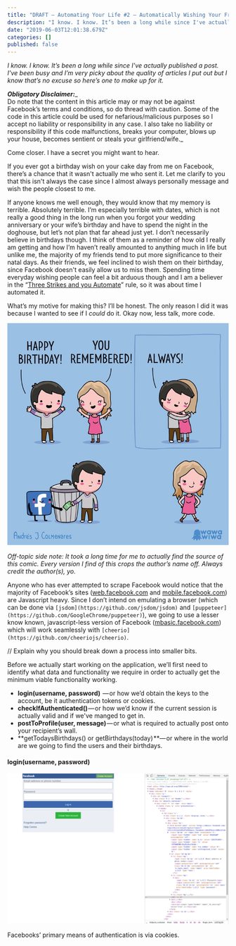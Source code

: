 ```yaml
---
title: "DRAFT — Automating Your Life #2 — Automatically Wishing Your Friends On Their Birthday"
description: "I know. I know. It’s been a long while since I've actually published a post. I've been busy and I’m very picky about the quality of…"
date: "2019-06-03T12:01:38.679Z"
categories: []
published: false
---
```


  

_I know. I know. It’s been a long while since I've actually published a post. I've been busy and I’m very picky about the quality of articles I put out but I know that’s no excuse so here’s one to make up for it._

**_Obligatory Disclaimer:_**_  
Do note that the content in this article may or may not be against Facebook’s terms and conditions, so do thread with caution. Some of the code in this article could be used for nefarious/malicious purposes so I accept no liability or responsibility in any case. I also take no liability or responsibility if this code malfunctions, breaks your computer, blows up your house, becomes sentient or steals your girlfriend/wife._

Come closer. I have a secret you might want to hear.

If you ever got a birthday wish on your cake day from me on Facebook, there’s a chance that it wasn't actually me who sent it. Let me clarify to you that this isn't always the case since I almost always personally message and wish the people closest to me.

If anyone knows me well enough, they would know that my memory is terrible. Absolutely terrible. I’m especially terrible with dates, which is not really a good thing in the long run when you forgot your wedding anniversary or your wife’s birthday and have to spend the night in the doghouse, but let’s not plan that far ahead just yet. I don’t necessarily believe in birthdays though. I think of them as a reminder of how old I really am getting and how I’m haven’t really amounted to anything much in life but unlike me, the majority of my friends tend to put more significance to their natal days. As their friends, we feel inclined to wish them on their birthday, since Facebook doesn't easily allow us to miss them. Spending time everyday wishing people can feel a bit arduous though and I am a believer in the “[Three Strikes and you Automate](http://wiki.c2.com/?ThreeStrikesAndYouAutomate)” rule, so it was about time I automated it.

What’s my motive for making this? I’ll be honest. The only reason I did it was because I wanted to see if I _could_ do it. Okay now, less talk, more code.

  

![Obligatory Comic (source: [Andrés J. Colmenares](https://www.wawawiwadesign.com)) ](./asset-1.jpeg)

_Off-topic side note: It took a long time for me to actually find the source of this comic. Every version I find of this crops the author’s name off. Always credit the author(s), yo._

Anyone who has ever attempted to scrape Facebook would notice that the majority of Facebook’s sites ([web.facebook.com](http://web.facebook.com) and [mobile.facebook.com](http://mobile.facebook.com)) are Javascript heavy. Since I don’t intend on emulating a browser (which can be done via `[jsdom](https://github.com/jsdom/jsdom)` and `[puppeteer](https://github.com/GoogleChrome/puppeteer)`), we going to use a lesser know known, javascript-less version of Facebook ([mbasic.facebook.com](http://mbasic.facebook.com)) which will work seamlessly with `[cheerio](https://github.com/cheeriojs/cheerio)`.

// Explain why you should break down a process into smaller bits.

Before we actually start working on the application, we’ll first need to identify what data and functionality we require in order to actually get the minimum viable functionality working.

-   **login(username, password)**  — or how we’d obtain the keys to the account, be it authentication tokens or cookies.
-   **checkIfAuthenticated()** — or how we’d know if the current session is actually valid and if we've manged to get in.
-   **postToProfile(user, message)** — or what is required to actually post onto your recipient’s wall.
-   **getTodaysBirthdays() or getBirthdays(today) **— or where in the world are we going to find the users and their birthdays.

#### login(username, password)

![](./asset-2.png)

Facebooks’ primary means of authentication is via cookies.

